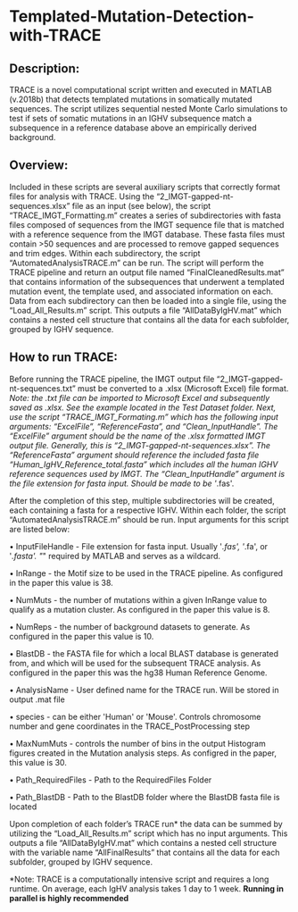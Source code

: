 # Templated-Mutation-Detection-with-TRACE

## Description:

TRACE is a novel computational script written and executed in MATLAB (v.2018b) that detects templated mutations in somatically mutated sequences. The script utilizes sequential nested Monte Carlo simulations to test if sets of somatic mutations in an IGHV subsequence match a subsequence in a reference database above an empirically derived background. 

## Overview:

Included in these scripts are several auxiliary scripts that correctly format files for analysis with TRACE. Using the “2_IMGT-gapped-nt-sequences.xlsx” file as an input (see below), the script “TRACE_IMGT_Formatting.m” creates a series of subdirectories with fasta files composed of sequences from the IMGT sequence file that is matched with a reference sequence from the IMGT database. These fasta files must contain >50 sequences and are processed to remove gapped sequences and trim edges. 
Within each subdirectory, the script “AutomatedAnalysisTRACE.m” can be run. The script will perform the TRACE pipeline and return an output file named “FinalCleanedResults.mat” that contains information of the subsequences that underwent a templated mutation event, the template used, and associated information on each. 
Data from each subdirectory can then be loaded into a single file, using the “Load_All_Results.m” script. This outputs a file “AllDataByIgHV.mat” which contains a nested cell structure that contains all the data for each subfolder, grouped by IGHV sequence. 

## How to run TRACE:

Before running the TRACE pipeline, the IMGT output file “2_IMGT-gapped-nt-sequences.txt” must be converted to a .xlsx (Microsoft Excel) file format. 
*Note: the .txt file can be imported to Microsoft Excel and subsequently saved as .xlsx. See the example located in the Test Dataset folder.
Next, use the script “TRACE_IMGT_Formating.m” which has the following input arguments: “ExcelFile”, “ReferenceFasta”, and “Clean_InputHandle”. The “ExcelFile” argument should be the name of the .xlsx formatted IMGT output file. Generally, this is “2_IMGT-gapped-nt-sequences.xlsx”. The “ReferenceFasta” argument should reference the included fasta file “Human_IgHV_Reference_total.fasta” which includes all the human IGHV reference sequences used by IMGT. The “Clean_InputHandle” argument is the file extension for fasta input. Should be made to be '*.fas'.

After the completion of this step, multiple subdirectories will be created, each containing a fasta for a respective IGHV. Within each folder, the script “AutomatedAnalysisTRACE.m” should be run. Input arguments for this script are listed below:

•	InputFileHandle - File extension for fasta input. Usually '*.fas', '*.fa', or '*.fasta'. "*" required by MATLAB and serves as a wildcard. 

•	InRange - the Motif size to be used in the TRACE pipeline. As configured in the paper this value is 38.

•	NumMuts - the number of mutations within a given InRange value to qualify as a mutation cluster. As configured in the paper this value is 8.

•	NumReps - the number of background datasets to generate. As configured in the paper this value is 10.

•	BlastDB - the FASTA file for which a local BLAST database is generated from, and which will be used for the subsequent TRACE analysis. As configured in the paper this was the hg38 Human Reference Genome. 

•	AnalysisName - User defined name for the TRACE run. Will be stored in output .mat file

•	species - can be either 'Human' or 'Mouse'. Controls chromosome number and gene coordinates in the TRACE_PostProcessing step

•	MaxNumMuts - controls the number of bins in the output Histogram figures created in the Mutation analysis steps. As configred in the paper, this value is 30.

•	Path_RequiredFiles - Path to the RequiredFiles Folder

•	Path_BlastDB - Path to the BlastDB folder where the BlastDB fasta file is located

Upon completion of each folder’s TRACE run* the data can be summed by utilizing the “Load_All_Results.m” script which has no input arguments. This outputs a file “AllDataByIgHV.mat” which contains a nested cell structure with the variable name “AllFinalResults” that contains all the data for each subfolder, grouped by IGHV sequence. 

*Note: TRACE is a computationally intensive script and requires a long runtime. On average, each IgHV analysis takes 1 day to 1 week. **Running in parallel is highly recommended**
